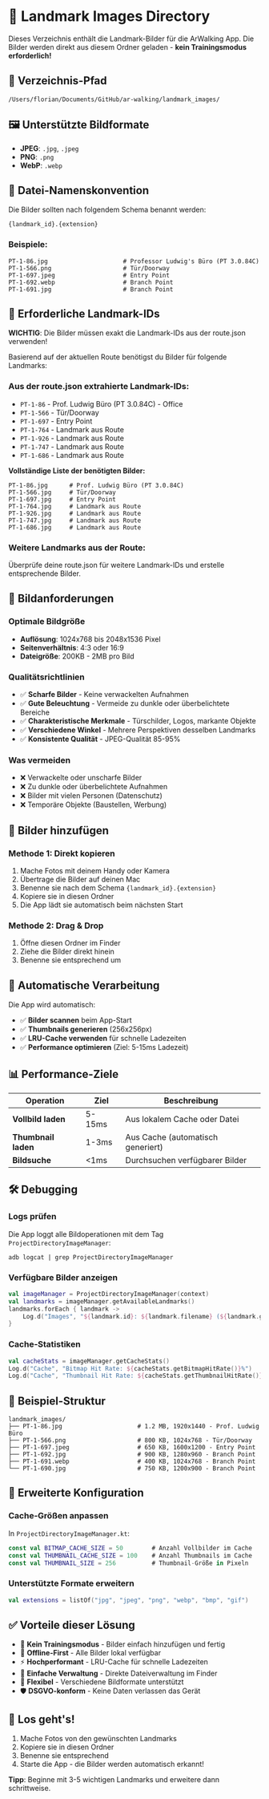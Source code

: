 # 📸 Landmark Images Directory

Dieses Verzeichnis enthält die Landmark-Bilder für die ArWalking App. Die Bilder werden direkt aus diesem Ordner geladen - **kein Trainingsmodus erforderlich!**

## 📂 Verzeichnis-Pfad
```
/Users/florian/Documents/GitHub/ar-walking/landmark_images/
```

## 🖼️ Unterstützte Bildformate
- **JPEG**: `.jpg`, `.jpeg`
- **PNG**: `.png`
- **WebP**: `.webp`

## 📝 Datei-Namenskonvention

Die Bilder sollten nach folgendem Schema benannt werden:
```
{landmark_id}.{extension}
```

### Beispiele:
```
PT-1-86.jpg                     # Professor Ludwig's Büro (PT 3.0.84C)
PT-1-566.png                    # Tür/Doorway
PT-1-697.jpeg                   # Entry Point
PT-1-692.webp                   # Branch Point
PT-1-691.jpg                    # Branch Point
```

## 🎯 Erforderliche Landmark-IDs

**WICHTIG**: Die Bilder müssen exakt die Landmark-IDs aus der route.json verwenden!

Basierend auf der aktuellen Route benötigst du Bilder für folgende Landmarks:

### **Aus der route.json extrahierte Landmark-IDs:**
- `PT-1-86` - Prof. Ludwig Büro (PT 3.0.84C) - Office
- `PT-1-566` - Tür/Doorway 
- `PT-1-697` - Entry Point
- `PT-1-764` - Landmark aus Route
- `PT-1-926` - Landmark aus Route
- `PT-1-747` - Landmark aus Route
- `PT-1-686` - Landmark aus Route

**Vollständige Liste der benötigten Bilder:**
```
PT-1-86.jpg      # Prof. Ludwig Büro (PT 3.0.84C)
PT-1-566.jpg     # Tür/Doorway
PT-1-697.jpg     # Entry Point
PT-1-764.jpg     # Landmark aus Route
PT-1-926.jpg     # Landmark aus Route
PT-1-747.jpg     # Landmark aus Route
PT-1-686.jpg     # Landmark aus Route
```

### **Weitere Landmarks aus der Route:**
Überprüfe deine route.json für weitere Landmark-IDs und erstelle entsprechende Bilder.

## 📏 Bildanforderungen

### **Optimale Bildgröße**
- **Auflösung**: 1024x768 bis 2048x1536 Pixel
- **Seitenverhältnis**: 4:3 oder 16:9
- **Dateigröße**: 200KB - 2MB pro Bild

### **Qualitätsrichtlinien**
- ✅ **Scharfe Bilder** - Keine verwackelten Aufnahmen
- ✅ **Gute Beleuchtung** - Vermeide zu dunkle oder überbelichtete Bereiche
- ✅ **Charakteristische Merkmale** - Türschilder, Logos, markante Objekte
- ✅ **Verschiedene Winkel** - Mehrere Perspektiven desselben Landmarks
- ✅ **Konsistente Qualität** - JPEG-Qualität 85-95%

### **Was vermeiden**
- ❌ Verwackelte oder unscharfe Bilder
- ❌ Zu dunkle oder überbelichtete Aufnahmen
- ❌ Bilder mit vielen Personen (Datenschutz)
- ❌ Temporäre Objekte (Baustellen, Werbung)

## 🚀 Bilder hinzufügen

### **Methode 1: Direkt kopieren**
1. Mache Fotos mit deinem Handy oder Kamera
2. Übertrage die Bilder auf deinen Mac
3. Benenne sie nach dem Schema `{landmark_id}.{extension}`
4. Kopiere sie in diesen Ordner
5. Die App lädt sie automatisch beim nächsten Start

### **Methode 2: Drag & Drop**
1. Öffne diesen Ordner im Finder
2. Ziehe die Bilder direkt hinein
3. Benenne sie entsprechend um

## 🔄 Automatische Verarbeitung

Die App wird automatisch:
- ✅ **Bilder scannen** beim App-Start
- ✅ **Thumbnails generieren** (256x256px)
- ✅ **LRU-Cache verwenden** für schnelle Ladezeiten
- ✅ **Performance optimieren** (Ziel: 5-15ms Ladezeit)

## 📊 Performance-Ziele

| Operation | Ziel | Beschreibung |
|-----------|------|--------------|
| **Vollbild laden** | 5-15ms | Aus lokalem Cache oder Datei |
| **Thumbnail laden** | 1-3ms | Aus Cache (automatisch generiert) |
| **Bildsuche** | <1ms | Durchsuchen verfügbarer Bilder |

## 🛠️ Debugging

### **Logs prüfen**
Die App loggt alle Bildoperationen mit dem Tag `ProjectDirectoryImageManager`:
```
adb logcat | grep ProjectDirectoryImageManager
```

### **Verfügbare Bilder anzeigen**
```kotlin
val imageManager = ProjectDirectoryImageManager(context)
val landmarks = imageManager.getAvailableLandmarks()
landmarks.forEach { landmark ->
    Log.d("Images", "${landmark.id}: ${landmark.filename} (${landmark.getFileSizeKB()} KB)")
}
```

### **Cache-Statistiken**
```kotlin
val cacheStats = imageManager.getCacheStats()
Log.d("Cache", "Bitmap Hit Rate: ${cacheStats.getBitmapHitRate()}%")
Log.d("Cache", "Thumbnail Hit Rate: ${cacheStats.getThumbnailHitRate()}%")
```

## 📁 Beispiel-Struktur

```
landmark_images/
├── PT-1-86.jpg                     # 1.2 MB, 1920x1440 - Prof. Ludwig Büro
├── PT-1-566.png                    # 800 KB, 1024x768 - Tür/Doorway
├── PT-1-697.jpeg                   # 650 KB, 1600x1200 - Entry Point
├── PT-1-692.jpg                    # 900 KB, 1280x960 - Branch Point
├── PT-1-691.webp                   # 400 KB, 1024x768 - Branch Point
└── PT-1-690.jpg                    # 750 KB, 1200x900 - Branch Point
```

## 🔧 Erweiterte Konfiguration

### **Cache-Größen anpassen**
In `ProjectDirectoryImageManager.kt`:
```kotlin
const val BITMAP_CACHE_SIZE = 50        # Anzahl Vollbilder im Cache
const val THUMBNAIL_CACHE_SIZE = 100    # Anzahl Thumbnails im Cache
const val THUMBNAIL_SIZE = 256          # Thumbnail-Größe in Pixeln
```

### **Unterstützte Formate erweitern**
```kotlin
val extensions = listOf("jpg", "jpeg", "png", "webp", "bmp", "gif")
```

## ✅ Vorteile dieser Lösung

- 🚀 **Kein Trainingsmodus** - Bilder einfach hinzufügen und fertig
- 📱 **Offline-First** - Alle Bilder lokal verfügbar
- ⚡ **Hochperformant** - LRU-Cache für schnelle Ladezeiten
- 🔧 **Einfache Verwaltung** - Direkte Dateiverwaltung im Finder
- 🎯 **Flexibel** - Verschiedene Bildformate unterstützt
- 🛡️ **DSGVO-konform** - Keine Daten verlassen das Gerät

## 🎉 Los geht's!

1. Mache Fotos von den gewünschten Landmarks
2. Kopiere sie in diesen Ordner
3. Benenne sie entsprechend
4. Starte die App - die Bilder werden automatisch erkannt!

**Tipp**: Beginne mit 3-5 wichtigen Landmarks und erweitere dann schrittweise.